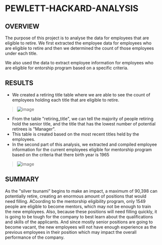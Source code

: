 # PEWLETT-HACKARD-ANALYSIS

## OVERVIEW
The purpose of this project is to analyse the data for employees that are eligible to retire. We first extracted the employee data for employees who are eligible to retire and then we determined the count of those employees under each title.

We also used the data to extract employee information for employees who are eligible for entorship program based on a specific criteria.

## RESULTS
- We created a retiring title table where we are able to see the count of employees holding each title that are eligible to retire. 

>![image](https://user-images.githubusercontent.com/86074187/128942869-e0937404-88df-4a9e-8df6-b4e0e1cb86ea.png)

- From the table "retiring_title", we can tell the majority of people retiring hold the senior title, and the title that has the lowest number of potential retirees is "Manager".
- This table is created based on the most recent titles held by the employees.
- In the second part of this analysis, we extracted and compiled employee information for the current employees eligible for mentorship program based on the criteria that there birth year is 1965
>![image](https://user-images.githubusercontent.com/86074187/128943519-d51d1d1e-3f38-4d00-8df4-ca6705ae972c.png)

## SUMMARY
As the "silver tsunami" begins to make an impact, a maximum of 90,398 can potentially retire, creating an enormous amount of positions that would need filling. ACoording to the mentorship eligibility program, only 1549 people are eligible to become mentors, which may not be enough to train the new employees. Also, because these positions will need filling quickly, it is going to be tough for the company to best learn about the qualifications and skills of the applicants. And since mostly senior positions are going to become vacant, the new employees will not have enough experience as the previous employees in their position which may impact the overall performance of the company.





